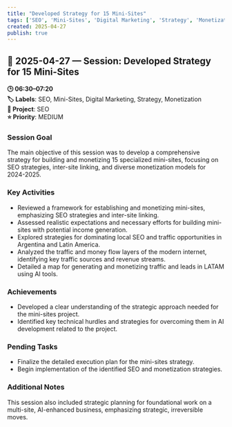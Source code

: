 ```yaml
---
title: "Developed Strategy for 15 Mini-Sites"
tags: ['SEO', 'Mini-Sites', 'Digital Marketing', 'Strategy', 'Monetization']
created: 2025-04-27
publish: true
---
```


## 📅 2025-04-27 — Session: Developed Strategy for 15 Mini-Sites

**🕒 06:30–07:20**  
**🏷️ Labels**: SEO, Mini-Sites, Digital Marketing, Strategy, Monetization  
**📂 Project**: SEO  
**⭐ Priority**: MEDIUM  


### Session Goal
The main objective of this session was to develop a comprehensive strategy for building and monetizing 15 specialized mini-sites, focusing on SEO strategies, inter-site linking, and diverse monetization models for 2024-2025.

### Key Activities
- Reviewed a framework for establishing and monetizing mini-sites, emphasizing SEO strategies and inter-site linking.
- Assessed realistic expectations and necessary efforts for building mini-sites with potential income generation.
- Explored strategies for dominating local SEO and traffic opportunities in Argentina and Latin America.
- Analyzed the traffic and money flow layers of the modern internet, identifying key traffic sources and revenue streams.
- Detailed a map for generating and monetizing traffic and leads in LATAM using AI tools.

### Achievements
- Developed a clear understanding of the strategic approach needed for the mini-sites project.
- Identified key technical hurdles and strategies for overcoming them in AI development related to the project.

### Pending Tasks
- Finalize the detailed execution plan for the mini-sites strategy.
- Begin implementation of the identified SEO and monetization strategies.

### Additional Notes
This session also included strategic planning for foundational work on a multi-site, AI-enhanced business, emphasizing strategic, irreversible moves.
